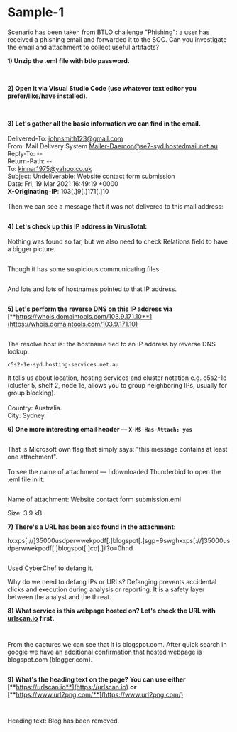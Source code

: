 # Sample-1

Scenario has been taken from BTLO challenge "Phishing": a user has received a phishing email and forwarded it to the SOC. Can you investigate the email and attachment to collect useful artifacts?



**1) Unzip the .eml file with btlo password.**

<div align="left"><figure><img src="../../.gitbook/assets/image (8).png" alt=""><figcaption></figcaption></figure></div>

\
**2) Open it via Visual Studio Code (use whatever text editor you prefer/like/have installed).**

<figure><img src="../../.gitbook/assets/image (1) (1) (1).png" alt=""><figcaption></figcaption></figure>

\
**3) Let's gather all the basic information we can find in the email.**\
\
Delivered-To: johnsmith123@gmail.com\
From: Mail Delivery System Mailer-Daemon@se7-syd.hostedmail.net.au\
Reply-To: --\
Return-Path: --\
To: kinnar1975@yahoo.co.uk\
Subject: Undeliverable: Website contact form submission\
Date: Fri, 19 Mar 2021 16:49:19 +0000\
**X-Originating-IP**: 103\[.]9\[.]171\[.]10\
\
Then we can see a message that it was not delivered to this mail address:

<div align="left"><figure><img src="../../.gitbook/assets/image (2) (1) (1).png" alt=""><figcaption></figcaption></figure></div>



**4) Let's check up this IP address in VirusTotal:**\
\
Nothing was found so far, but we also need to check Relations field to have a bigger picture.

<figure><img src="../../.gitbook/assets/image (3) (1) (1).png" alt=""><figcaption></figcaption></figure>

Though it has some suspicious communicating files.

<figure><img src="../../.gitbook/assets/image (4) (1).png" alt=""><figcaption></figcaption></figure>

And lots and lots of hostnames pointed to that IP address.

<figure><img src="../../.gitbook/assets/image (5) (1).png" alt=""><figcaption></figcaption></figure>



**5) Let's perform the reverse DNS on this IP address via** [**https://whois.domaintools.com/103.9.171.10**](https://whois.domaintools.com/103.9.171.10)

<figure><img src="../../.gitbook/assets/image (6) (1).png" alt=""><figcaption></figcaption></figure>

The resolve host is: the hostname tied to an IP address by reverse DNS lookup.

```
c5s2-1e-syd.hosting-services.net.au 
```

It tells us about location, hosting services and cluster notation e.g. c5s2-1e (cluster 5, shelf 2, node 1e, allows you to group neighboring IPs, usually for group blocking).\
\
Country: Australia.\
City: Sydney.





**6) One more interesting email header — `X-MS-Has-Attach: yes`**

<div align="left"><figure><img src="../../.gitbook/assets/image (7) (1).png" alt=""><figcaption></figcaption></figure></div>

That is Microsoft own flag that simply says: "this message contains at least one attachment".\
\
To see the name of attachment — I downloaded Thunderbird to open the .eml file in it:&#x20;

<figure><img src="../../.gitbook/assets/image (24).png" alt=""><figcaption></figcaption></figure>

Name of attachment: Website contact form submission.eml

Size: 3.9 kB



**7) There's a URL has been also found in the attachment:**

hxxps\[://]35000usdperwwekpodf\[.]blogspot\[.]sgp=9swghxxps\[://]35000usdperwwekpodf\[.]blogspot\[.]co\[.]il?o=0hnd

<figure><img src="../../.gitbook/assets/image (25).png" alt=""><figcaption></figcaption></figure>

Used CyberChef to defang it.

Why do we need to defang IPs or URLs? Defanging prevents accidental clicks and execution during analysis or reporting. It is a safety layer between the analyst and the threat.





**8) What service is this webpage hosted on? Let's check the URL with** [**urlscan.io**](https://urlscan.io) **first.**

<figure><img src="../../.gitbook/assets/image (26).png" alt=""><figcaption></figcaption></figure>

<figure><img src="../../.gitbook/assets/image (27).png" alt=""><figcaption></figcaption></figure>

From the captures we can see that it is blogspot.com. After quick search in google we have an additional confirmation that hosted webpage is blogspot.com (blogger.com).

<figure><img src="../../.gitbook/assets/image (28).png" alt=""><figcaption></figcaption></figure>



**9) What's the heading text on the page? You can use either** [**https://urlscan.io**](https://urlscan.io) **or** [**https://www.url2png.com/**](https://www.url2png.com/)

<figure><img src="../../.gitbook/assets/image (29).png" alt=""><figcaption></figcaption></figure>

<figure><img src="../../.gitbook/assets/image (30).png" alt=""><figcaption></figcaption></figure>

Heading text: Blog has been removed.
